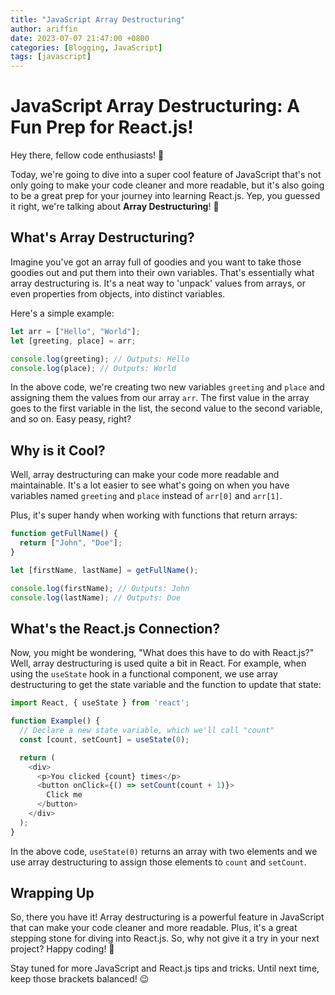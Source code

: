 ```yaml
---
title: "JavaScript Array Destructuring"
author: ariffin
date: 2023-07-07 21:47:00 +0800
categories: [Blogging, JavaScript]
tags: [javascript]
---
```


# JavaScript Array Destructuring: A Fun Prep for React.js!

Hey there, fellow code enthusiasts! 🚀

Today, we're going to dive into a super cool feature of JavaScript that's not only going to make your code cleaner and more readable, but it's also going to be a great prep for your journey into learning React.js. Yep, you guessed it right, we're talking about **Array Destructuring**! 🎉

## What's Array Destructuring?

Imagine you've got an array full of goodies and you want to take those goodies out and put them into their own variables. That's essentially what array destructuring is. It's a neat way to 'unpack' values from arrays, or even properties from objects, into distinct variables.

Here's a simple example:

```javascript
let arr = ["Hello", "World"];
let [greeting, place] = arr;

console.log(greeting); // Outputs: Hello
console.log(place); // Outputs: World
```
In the above code, we're creating two new variables `greeting` and `place` and assigning them the values from our array `arr`. The first value in the array goes to the first variable in the list, the second value to the second variable, and so on. Easy peasy, right?

## Why is it Cool?
Well, array destructuring can make your code more readable and maintainable. It's a lot easier to see what's going on when you have variables named `greeting` and `place` instead of `arr[0]` and `arr[1]`.

Plus, it's super handy when working with functions that return arrays:

```javascript
function getFullName() {
  return ["John", "Doe"];
}

let [firstName, lastName] = getFullName();

console.log(firstName); // Outputs: John
console.log(lastName); // Outputs: Doe
```

## What's the React.js Connection?
Now, you might be wondering, "What does this have to do with React.js?" Well, array destructuring is used quite a bit in React. For example, when using the `useState` hook in a functional component, we use array destructuring to get the state variable and the function to update that state:

```javascript
import React, { useState } from 'react';

function Example() {
  // Declare a new state variable, which we'll call "count"
  const [count, setCount] = useState(0);

  return (
    <div>
      <p>You clicked {count} times</p>
      <button onClick={() => setCount(count + 1)}>
        Click me
      </button>
    </div>
  );
}
```

In the above code, `useState(0)` returns an array with two elements and we use array destructuring to assign those elements to `count` and `setCount`.

## Wrapping Up
So, there you have it! Array destructuring is a powerful feature in JavaScript that can make your code cleaner and more readable. Plus, it's a great stepping stone for diving into React.js. So, why not give it a try in your next project? Happy coding! 🎈

Stay tuned for more JavaScript and React.js tips and tricks. Until next time, keep those brackets balanced! 😉